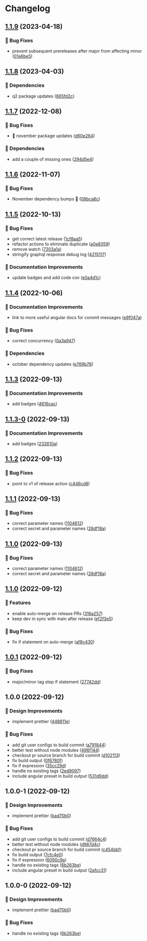 # Changelog

## [1.1.9](https://github.com/agrc/get-next-version-action/compare/v1.1.8...v1.1.9) (2023-04-18)


### 🐛 Bug Fixes

* prevent subsequent prereleases after major from affecting minor ([01a6be5](https://github.com/agrc/get-next-version-action/commit/01a6be5566d484ea88881bb0830a114dc80110f3))

## [1.1.8](https://github.com/agrc/get-next-version-action/compare/v1.1.7...v1.1.8) (2023-04-03)


### 🌲 Dependencies

* q2 package updates ([665fd2c](https://github.com/agrc/get-next-version-action/commit/665fd2c3562aae5e3732c83824aae0541d4b0191))

## [1.1.7](https://github.com/agrc/get-next-version-action/compare/v1.1.6...v1.1.7) (2022-12-08)


### 🐛 Bug Fixes

* :evergreen_tree: november package updates ([d60e264](https://github.com/agrc/get-next-version-action/commit/d60e2649212695273f364c8276c6aae96b733ffd))


### 🌲 Dependencies

* add a couple of missing ones ([294d5e4](https://github.com/agrc/get-next-version-action/commit/294d5e4fe5007e9d7fc18abd5b24ac35bc619de1))

## [1.1.6](https://github.com/agrc/get-next-version-action/compare/v1.1.5...v1.1.6) (2022-11-07)


### 🐛 Bug Fixes

* November dependency bumps 🌲 ([08bca6c](https://github.com/agrc/get-next-version-action/commit/08bca6c98b626c4a0261318c6f324bc39429a921))

## [1.1.5](https://github.com/agrc/get-next-version-action/compare/v1.1.4...v1.1.5) (2022-10-13)


### 🐛 Bug Fixes

* get correct latest release ([1cf8aa5](https://github.com/agrc/get-next-version-action/commit/1cf8aa538500cb81249a0ebeb21b715c44a00b9b))
* refactor actions to eliminate duplicate ([a0a8359](https://github.com/agrc/get-next-version-action/commit/a0a83597420e5a6e6821e3a6e24eec6a3ea4428a))
* remove watch ([7303a1a](https://github.com/agrc/get-next-version-action/commit/7303a1a3559cc76529ce981a65041c085a63b98a))
* stringify graphql response debug log ([4215117](https://github.com/agrc/get-next-version-action/commit/42151179d47695cf05120bfe4164b2187b4f1305))


### 📖 Documentation Improvements

* update badges and add code cov ([e0a4d1c](https://github.com/agrc/get-next-version-action/commit/e0a4d1c9a1004073ad4e68309fd4bb2085704c85))

## [1.1.4](https://github.com/agrc/get-next-version-action/compare/v1.1.3...v1.1.4) (2022-10-06)


### 📖 Documentation Improvements

* link to more useful angular docs for commit messages ([e9f047a](https://github.com/agrc/get-next-version-action/commit/e9f047a411d88ecb265d56fa67b7390e34d53c8a))


### 🐛 Bug Fixes

* correct concurrency ([0a3a947](https://github.com/agrc/get-next-version-action/commit/0a3a9474fb74401eb5130aad15ca50ea00aee80f))


### 🌲 Dependencies

* october dependency updates ([e769b76](https://github.com/agrc/get-next-version-action/commit/e769b763b4b6c4fe997b29ac20be083797b4a33e))

## [1.1.3](https://github.com/agrc/get-next-version-action/compare/v1.1.2...v1.1.3) (2022-09-13)


### 📖 Documentation Improvements

* add badges ([4616cac](https://github.com/agrc/get-next-version-action/commit/4616caccb9c1add0594ff741a418cb305f75e32c))

## [1.1.3-0](https://github.com/agrc/get-next-version-action/compare/v1.1.2...v1.1.3-0) (2022-09-13)


### 📖 Documentation Improvements

* add badges ([232610a](https://github.com/agrc/get-next-version-action/commit/232610ac4b7241e45d6700d172d9721bd9f872ca))

## [1.1.2](https://github.com/agrc/get-next-version-action/compare/v1.1.1...v1.1.2) (2022-09-13)


### 🐛 Bug Fixes

* point to v1 of release action ([c446cd8](https://github.com/agrc/get-next-version-action/commit/c446cd843098cad40fcd936132df8d24f63b9d30))

## [1.1.1](https://github.com/agrc/get-next-version-action/compare/v1.1.0...v1.1.1) (2022-09-13)


### 🐛 Bug Fixes

* correct parameter names ([1104612](https://github.com/agrc/get-next-version-action/commit/110461267133ddcb6ff7929188c91f7c36a52f12))
* correct secret and parameter names ([28df18a](https://github.com/agrc/get-next-version-action/commit/28df18a9498b57734c2fc1252390b939dab44bae))

## [1.1.0](https://github.com/agrc/get-next-version-action/compare/v1.1.0...v1.1.0) (2022-09-13)


### 🐛 Bug Fixes

* correct parameter names ([1104612](https://github.com/agrc/get-next-version-action/commit/110461267133ddcb6ff7929188c91f7c36a52f12))
* correct secret and parameter names ([28df18a](https://github.com/agrc/get-next-version-action/commit/28df18a9498b57734c2fc1252390b939dab44bae))

## [1.1.0](https://github.com/agrc/get-next-version-action/compare/v1.0.1...v1.1.0) (2022-09-12)


### 🚀 Features

* enable auto-merge on release PRs ([316a257](https://github.com/agrc/get-next-version-action/commit/316a257416ef9787440db449d64fb515405620b6))
* keep dev in sync with main after release ([ef2f3e5](https://github.com/agrc/get-next-version-action/commit/ef2f3e5ed2505e1ffa943bfd1a90bb6879331abd))


### 🐛 Bug Fixes

* fix if statement on auto-merge ([af8c430](https://github.com/agrc/get-next-version-action/commit/af8c43030f82a6021fe22f1e116828a8302e4f12))

## [1.0.1](https://github.com/agrc/get-next-version-action/compare/v1.0.0...v1.0.1) (2022-09-12)


### 🐛 Bug Fixes

* major/minor tag step if statement ([27742dd](https://github.com/agrc/get-next-version-action/commit/27742dd43e538692080ac55fe9b3a0d7b1458cce))

## 1.0.0 (2022-09-12)


### 🎨 Design Improvements

* implement prettier ([448811e](https://github.com/agrc/get-next-version-action/commit/448811ef8af6af9be32210b88045ec32c2a04677))


### 🐛 Bug Fixes

* add git user configs to build commit ([a791844](https://github.com/agrc/get-next-version-action/commit/a791844e04480a72be6c9770c936117ef359b777))
* better test without node modules ([496f144](https://github.com/agrc/get-next-version-action/commit/496f144af2cd420c93fc1535108f9e11fdc5824d))
* checkout pr source branch for build commit ([d102113](https://github.com/agrc/get-next-version-action/commit/d1021136da7e4f48d6554eca8ab6537cbcc61add))
* fix build output ([0f6780f](https://github.com/agrc/get-next-version-action/commit/0f6780f01d411c5ebe5c20b542ce5e6e184ed258))
* fix if expression ([35cc29d](https://github.com/agrc/get-next-version-action/commit/35cc29d70e5111b4a8b6ab8d8e93a3e42c1dee46))
* handle no existing tags ([2ed9097](https://github.com/agrc/get-next-version-action/commit/2ed90975b905cc5d2091d4381198eff4eae6d4d0))
* include angular preset in build output ([531d9dd](https://github.com/agrc/get-next-version-action/commit/531d9dd59d5f4ebd746815b42c8f3b58777d1530))

## 1.0.0-1 (2022-09-12)


### 🎨 Design Improvements

* implement prettier ([bad70b0](https://github.com/agrc/get-next-version-action/commit/bad70b0683ec2b524c6aec0db45075cda02013ae))


### 🐛 Bug Fixes

* add git user configs to build commit ([d7664c4](https://github.com/agrc/get-next-version-action/commit/d7664c4c616250b4d91750f9773cac3c97306d70))
* better test without node modules ([d987d4c](https://github.com/agrc/get-next-version-action/commit/d987d4cfce1bc13e283ac5e6f6cdbe10300907bf))
* checkout pr source branch for build commit ([c454bbf](https://github.com/agrc/get-next-version-action/commit/c454bbf321b2af615224f429637ddde115a86600))
* fix build output ([7cfc4e0](https://github.com/agrc/get-next-version-action/commit/7cfc4e01045ba96b52cc1ee442c0f2c0f30bd201))
* fix if expression ([6090c9a](https://github.com/agrc/get-next-version-action/commit/6090c9a77cd8b8c10bc287c7967ed9ae2f119110))
* handle no existing tags ([6b263be](https://github.com/agrc/get-next-version-action/commit/6b263be61291dd1e1d4d4d96167e7e4ce9af4865))
* include angular preset in build output ([2afcc31](https://github.com/agrc/get-next-version-action/commit/2afcc318d49051c05f4ad05c7f1332907a5e3146))

## 1.0.0-0 (2022-09-12)


### 🎨 Design Improvements

* implement prettier ([bad70b0](https://github.com/agrc/get-next-version-action/commit/bad70b0683ec2b524c6aec0db45075cda02013ae))


### 🐛 Bug Fixes

* handle no existing tags ([6b263be](https://github.com/agrc/get-next-version-action/commit/6b263be61291dd1e1d4d4d96167e7e4ce9af4865))
